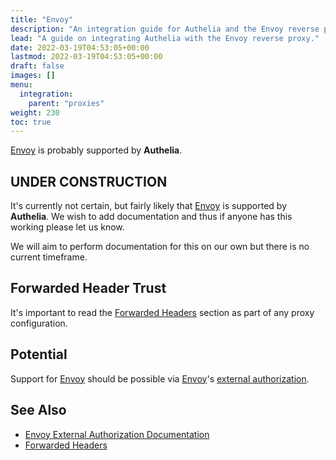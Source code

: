 ```yaml
---
title: "Envoy"
description: "An integration guide for Authelia and the Envoy reverse proxy"
lead: "A guide on integrating Authelia with the Envoy reverse proxy."
date: 2022-03-19T04:53:05+00:00
lastmod: 2022-03-19T04:53:05+00:00
draft: false
images: []
menu:
  integration:
    parent: "proxies"
weight: 230
toc: true
---
```


[Envoy] is probably supported by **Authelia**.

## UNDER CONSTRUCTION

It's currently not certain, but fairly likely that [Envoy] is supported by **Authelia**. We wish to add documentation
and thus if anyone has this working please let us know.

We will aim to perform documentation for this on our own but there is no current timeframe.

## Forwarded Header Trust

It's important to read the [Forwarded Headers] section as part of any proxy configuration.

## Potential

Support for [Envoy] should be possible via [Envoy]'s
[external authorization](https://www.envoyproxy.io/docs/envoy/latest/api-v3/extensions/filters/http/ext_authz/v3/ext_authz.proto.html#extensions-filters-http-ext-authz-v3-extauthz).

## See Also

- [Envoy External Authorization Documentation](https://www.envoyproxy.io/docs/envoy/latest/api-v3/extensions/filters/http/ext_authz/v3/ext_authz.proto.html#extensions-filters-http-ext-authz-v3-extauthz)
- [Forwarded Headers]

[Envoy]: https://www.envoyproxy.io/
[Forwarded Headers]: fowarded-headers
